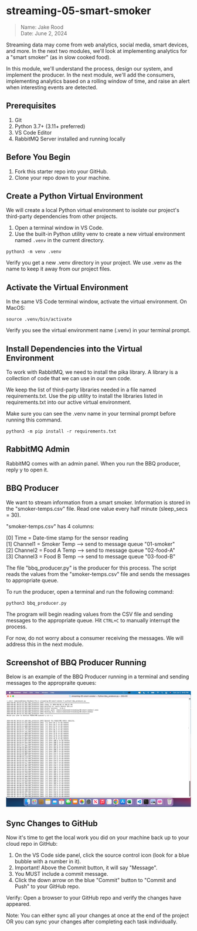 # streaming-05-smart-smoker

> Name: Jake Rood \
Date: June 2, 2024

Streaming data may come from web analytics, social media, smart devices, and more. In the next two modules, we'll look at implementing analytics for a "smart smoker" (as in slow cooked food). 

In this module, we'll understand the process, design our system, and implement the producer. In the next module, we'll add the consumers, implementing analytics based on a rolling window of time, and raise an alert when interesting events are detected.

## Prerequisites

1. Git
1. Python 3.7+ (3.11+ preferred)
1. VS Code Editor
1. RabbitMQ Server installed and running locally

## Before You Begin

1. Fork this starter repo into your GitHub.
1. Clone your repo down to your machine.

## Create a Python Virtual Environment

We will create a local Python virtual environment to isolate our project's third-party dependencies from other projects.

1. Open a terminal window in VS Code.
1. Use the built-in Python utility venv to create a new virtual environment named `.venv` in the current directory.

```shell
python3 -m venv .venv
```

Verify you get a new .venv directory in your project. 
We use .venv as the name to keep it away from our project files. 

## Activate the Virtual Environment

In the same VS Code terminal window, activate the virtual environment. On MacOS:

```shell
source .venv/bin/activate
```

Verify you see the virtual environment name (.venv) in your terminal prompt.

## Install Dependencies into the Virtual Environment

To work with RabbitMQ, we need to install the pika library.
A library is a collection of code that we can use in our own code.

We keep the list of third-party libraries needed in a file named requirements.txt.
Use the pip utility to install the libraries listed in requirements.txt into our active virtual environment. 

Make sure you can see the .venv name in your terminal prompt before running this command.

```shell
python3 -m pip install -r requirements.txt
```

## RabbitMQ Admin

RabbitMQ comes with an admin panel. When you run the BBQ producer, reply y to open it.

## BBQ Producer

We want to stream information from a smart smoker. Information is stored in the "smoker-temps.csv" file. Read one value every half minute (sleep_secs = 30).

"smoker-temps.csv" has 4 columns:

[0] Time = Date-time stamp for the sensor reading\
[1] Channel1 = Smoker Temp --> send to message queue "01-smoker"\
[2] Channel2 = Food A Temp --> send to message queue "02-food-A"\
[3] Channel3 = Food B Temp --> send to message queue "03-food-B"

The file "bbq_producer.py" is the producer for this process. The script reads the values from the "smoker-temps.csv" file and sends the messages to appropriate queue.

To run the producer, open a terminal and run the following command:

```shell
python3 bbq_producer.py
```

The program will begin reading values from the CSV file and sending messages to the appropriate queue. Hit `CTRL+C` to manually interrupt the process.

For now, do not worry about a consumer receiving the messages. We will address this in the next module.

## Screenshot of BBQ Producer Running
Below is an example of the BBQ Producer running in a terminal and sending messages to the appropraite queues:

![Screenshot of BBQ Producer Running](screenshot.png)

## Sync Changes to GitHub
Now it's time to get the local work you did on your machine back up to your cloud repo in GitHub:

1. On the VS Code side panel, click the source control icon (look for a blue bubble with a number in it).
1. Important! Above the Commit button, it will say "Message".
1. You MUST include a commit message.
1. Click the down arrow on the blue "Commit" button to "Commit and Push" to your GitHub repo.

Verify: Open a browser to your GitHub repo and verify the changes have appeared.

Note: You can either sync all your changes at once at the end of the project OR you can sync your changes after completing each task individually.